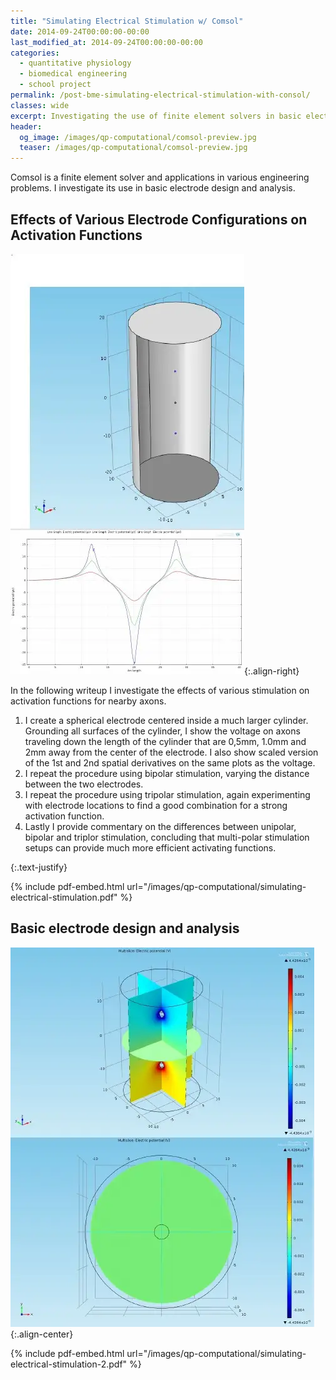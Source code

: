 ```yaml
---
title: "Simulating Electrical Stimulation w/ Comsol"
date: 2014-09-24T00:00:00-00:00
last_modified_at: 2014-09-24T00:00:00-00:00
categories:
  - quantitative physiology
  - biomedical engineering
  - school project
permalink: /post-bme-simulating-electrical-stimulation-with-consol/
classes: wide
excerpt: Investigating the use of finite element solvers in basic electrode design and analysis.
header:
  og_image: /images/qp-computational/comsol-preview.jpg
  teaser: /images/qp-computational/comsol-preview.jpg
---
```



Comsol is a finite element solver and applications in various engineering problems. I investigate its use in basic electrode design and analysis.

## Effects of Various Electrode Configurations on Activation Functions

![preview](/images/qp-computational/comsol-preview-2.jpg){:.align-right}

In the following writeup I investigate the effects of various stimulation on activation functions for nearby axons.

1. I create a spherical electrode centered inside a much larger cylinder. Grounding all surfaces of the cylinder, I show the voltage on axons traveling down the length of the cylinder that are 0,5mm, 1.0mm and 2mm away from the center of the electrode. I also show scaled version of the 1st and 2nd spatial derivatives on the same plots as the voltage.
2. I repeat the procedure using bipolar stimulation, varying the distance between the two electrodes.
3. I repeat the procedure using tripolar stimulation, again experimenting with electrode locations to find a good combination for a strong activation function. 
4. Lastly I provide commentary on the differences between unipolar, bipolar and triplor stimulation, concluding that multi-polar stimulation setups can provide much more efficient activating functions.

{:.text-justify}

{% include pdf-embed.html url="/images/qp-computational/simulating-electrical-stimulation.pdf" %}

## Basic electrode design and analysis

![preview](/images/qp-computational/comsol-preview.jpg){:.align-center}

{% include pdf-embed.html url="/images/qp-computational/simulating-electrical-stimulation-2.pdf" %}
